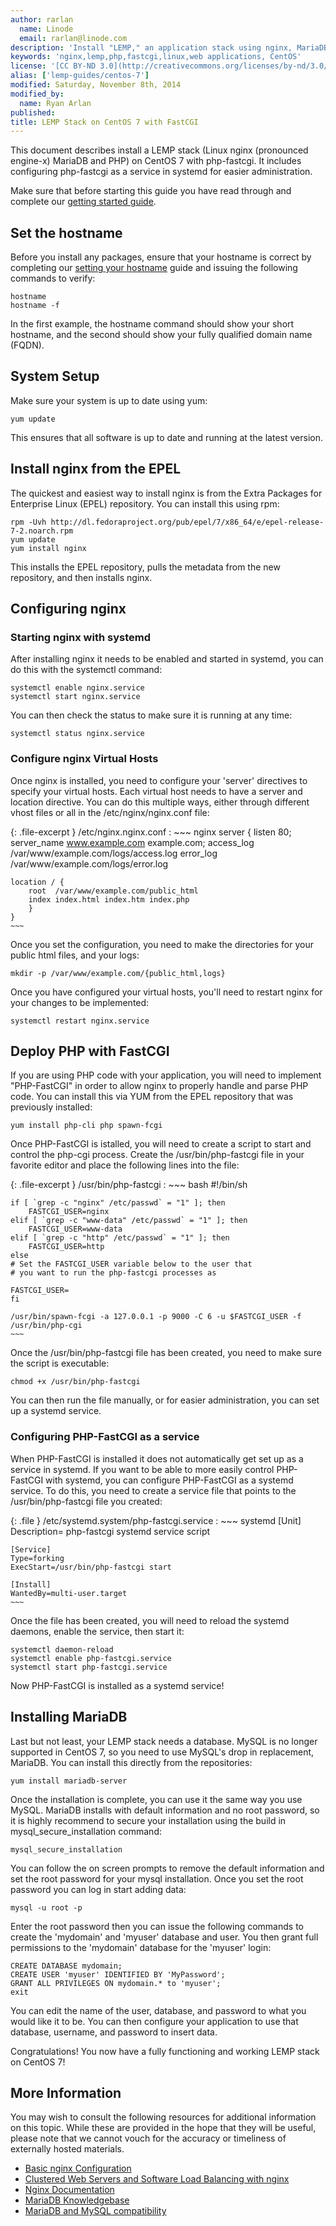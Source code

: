 ```yaml
---
author: rarlan
  name: Linode
  email: rarlan@linode.com
description: 'Install "LEMP," an application stack using nginx, MariaDB, and PHP with fastcgi for CentOS 7'
keywords: 'nginx,lemp,php,fastcgi,linux,web applications, CentOS'
license: '[CC BY-ND 3.0](http://creativecommons.org/licenses/by-nd/3.0/us/)'
alias: ['lemp-guides/centos-7']
modified: Saturday, November 8th, 2014
modified_by:
  name: Ryan Arlan
published: 
title: LEMP Stack on CentOS 7 with FastCGI
---
```


This document describes install a LEMP stack (Linux nginx (pronounced engine-x) MariaDB and PHP) on CentOS 7 with php-fastcgi. It includes configuring php-fastcgi as a service in systemd for easier administration. 

Make sure that before starting this guide you have read through and complete our [getting started guide](/docs/getting-started/).

Set the hostname
----------------

Before you install any packages, ensure that your hostname is correct by completing our [setting your hostname](/docs/getting-started#sph_setting-the-hostname) guide and issuing the following commands to verify:

	hostname
	hostname -f
  
In the first example, the hostname command should show your short hostname, and the second should show your fully qualified domain name (FQDN).

System Setup
------------

Make sure your system is up to date using yum:

	yum update
  
This ensures that all software is up to date and running at the latest version.

Install nginx from the EPEL
---------------------------

The quickest and easiest way to install nginx is from the Extra Packages for Enterprise Linux (EPEL) repository.  You can install this using rpm:

	rpm -Uvh http://dl.fedoraproject.org/pub/epel/7/x86_64/e/epel-release-7-2.noarch.rpm
	yum update
	yum install nginx
  
This installs the EPEL repository, pulls the metadata from the new repository, and then installs nginx.

Configuring nginx
------------------


### Starting nginx with systemd

After installing nginx it needs to be enabled and started in systemd, you can do this with the systemctl command:

	systemctl enable nginx.service
	systemctl start nginx.service
  
You can then check the status to make sure it is running at any time:

	systemctl status nginx.service
  
### Configure nginx Virtual Hosts

Once nginx is installed, you need to configure your 'server' directives to specify your virtual hosts.  Each virtual host needs to have a server and location directive.  You can do this multiple ways, either through different vhost files or all in the /etc/nginx/nginx.conf file:

{: .file-excerpt }
/etc/nginx.nginx.conf
:	~~~ nginx
	server {
	listen  80;
	server_name www.example.com example.com;
	access_log /var/www/example.com/logs/access.log
	error_log /var/www/example.com/logs/error.log
    
	location / {
    	root  /var/www/example.com/public_html
    	index index.html index.htm index.php
		}
	}
	~~~
  
Once you set the configuration, you need to make the directories for your public html files, and your logs:

	mkdir -p /var/www/example.com/{public_html,logs}
  
Once you have configured your virtual hosts, you'll need to restart nginx for your changes to be implemented:

	systemctl restart nginx.service
  
Deploy PHP with FastCGI
-----------------------

If you are using PHP code with your application, you will need to implement "PHP-FastCGI" in order to allow nginx to properly handle and parse PHP code.  You can install this via YUM from the EPEL repository that was previously installed:

	yum install php-cli php spawn-fcgi
  
Once PHP-FastCGI is istalled, you will need to create a script to start and control the php-cgi process.  Create the /usr/bin/php-fastcgi file in your favorite editor and place the following lines into the file:

{: .file-excerpt }
/usr/bin/php-fastcgi
:	~~~ bash
	#!/bin/sh

  	if [ `grep -c "nginx" /etc/passwd` = "1" ]; then 
     	FASTCGI_USER=nginx
	elif [ `grep -c "www-data" /etc/passwd` = "1" ]; then 
		FASTCGI_USER=www-data
	elif [ `grep -c "http" /etc/passwd` = "1" ]; then 
		FASTCGI_USER=http
	else 
	# Set the FASTCGI_USER variable below to the user that 
	# you want to run the php-fastcgi processes as

	FASTCGI_USER=
	fi

	/usr/bin/spawn-fcgi -a 127.0.0.1 -p 9000 -C 6 -u $FASTCGI_USER -f /usr/bin/php-cgi
	~~~

Once the /usr/bin/php-fastcgi file has been created, you  need to make sure the script is executable:

	chmod +x /usr/bin/php-fastcgi
  
You can then run the file manually, or for easier administration, you can set up a systemd service.

### Configuring PHP-FastCGI as a service

When PHP-FastCGI is installed it does not automatically get set up as a service in systemd.  If you want to be able to more easily control PHP-FastCGI with systemd, you can configure PHP-FastCGI as a systemd service.  To do this, you need to create a service file that points to the /usr/bin/php-fastcgi file you created:

{: .file }
/etc/systemd.system/php-fastcgi.service
:	~~~ systemd
	[Unit]
	Description= php-fastcgi systemd service script

	[Service]
	Type=forking
	ExecStart=/usr/bin/php-fastcgi start

	[Install]
	WantedBy=multi-user.target
	~~~
  
Once the file has been created, you will need to reload the systemd daemons, enable the service, then start it:

	systemctl daemon-reload
	systemctl enable php-fastcgi.service
	systemctl start php-fastcgi.service
  
Now PHP-FastCGI is installed as a systemd service!

Installing MariaDB
------------------

Last but not least, your LEMP stack needs a database.  MySQL is no longer supported in CentOS 7, so you need to use MySQL's drop in replacement, MariaDB.  You can install this directly from the repositories:

	yum install mariadb-server
  
Once the installation is complete, you can use it the same way you use MySQL.  MariaDB installs with default information and no root password, so it is highly recommend to secure your installation using the build in mysql_secure_installation command:

	mysql_secure_installation

You can follow the on screen prompts to remove the default information and set the root password for your mysql installation.  Once you set the root password you can log in start adding data:

	mysql -u root -p

Enter the root password then you can issue the following commands to create the 'mydomain' and 'myuser' database and user.  You then grant full permissions to the 'mydomain' database for the 'myuser' login:

	CREATE DATABASE mydomain;
	CREATE USER 'myuser' IDENTIFIED BY 'MyPassword';
	GRANT ALL PRIVILEGES ON mydomain.* to 'myuser';
	exit
  
You can edit the name of the user, database, and password to what you would like it to be.  You can then configure your application to use that database, username, and password to insert data.

Congratulations!  You now have a fully functioning and working LEMP stack on CentOS 7!

More Information
----------------

You may wish to consult the following resources for additional information on this topic.  While these are provided in the hope that they will be useful, please note that we cannot vouch for the accuracy or timeliness of externally hosted materials.

- [Basic nginx Configuration](/docs/websites/nginx/basic-nginx-configuration/basic)
- [Clustered Web Servers and Software Load Balancing with nginx](/docs/websites/nginx/basic-nginx-configuration/front-end-proxy-and-software-load-balancing)
- [Nginx Documentation](http://nginx.org/en/docs/)
- [MariaDB Knowledgebase](https://mariadb.com/kb/en/)
- [MariaDB and MySQL compatibility](https://mariadb.com/kb/en/mariadb/mariadb-vs-mysql-compatibility/)
